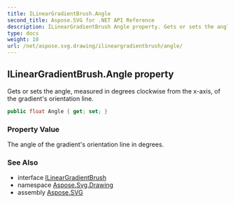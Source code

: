 ```yaml
---
title: ILinearGradientBrush.Angle
second_title: Aspose.SVG for .NET API Reference
description: ILinearGradientBrush Angle property. Gets or sets the angle measured in degrees clockwise from the x-axis of the gradients orientation line
type: docs
weight: 10
url: /net/aspose.svg.drawing/ilineargradientbrush/angle/
---
```

## ILinearGradientBrush.Angle property

Gets or sets the angle, measured in degrees clockwise from the x-axis, of the gradient's orientation line.

```csharp
public float Angle { get; set; }
```

### Property Value

The angle of the gradient's orientation line in degrees.

### See Also

* interface [ILinearGradientBrush](../)
* namespace [Aspose.Svg.Drawing](../../../aspose.svg.drawing/)
* assembly [Aspose.SVG](../../../)
